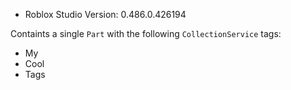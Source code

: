 - Roblox Studio Version: 0.486.0.426194

Containts a single `Part` with the following `CollectionService` tags:
* My
* Cool
* Tags
